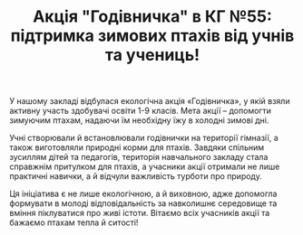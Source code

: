 ﻿---
title: 'Акція "Годівничка" в КГ №55: підтримка зимових птахів від учнів та учениць!'
---

У нашому закладі відбулася екологічна акція «Годівничка», у якій взяли активну участь здобувачі освіти 1-9 класів. Мета акції – допомогти зимуючим птахам, надаючи їм необхідну їжу в холодні зимові дні.

Учні створювали й встановлювали годівнички на території гімназії, а також виготовляли природні корми для птахів. Завдяки спільним зусиллям дітей та педагогів, територія навчального закладу стала справжнім притулком для птахів, а учасники акції отримали не лише практичні навички, а й відчули важливість турботи про природу.

Ця ініціатива є не лише екологічною, а й виховною, адже допомогла формувати в молоді відповідальність за навколишнє середовище та вміння піклуватися про живі істоти. Вітаємо всіх учасників акції та бажаємо птахам тепла й ситості!

<slideshow />
